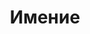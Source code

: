--- 
title: "Имение" 
site: "www.imenie.com.ua" 
town: "Алушта" 
tel: ["+380 (98) 6870535"] 
address: "Россия, Республика Крым, Алушта, ул. Ленина 26, оф. 1.1" 
mail: "imenie.com.ua@mail.ru" 
--- 